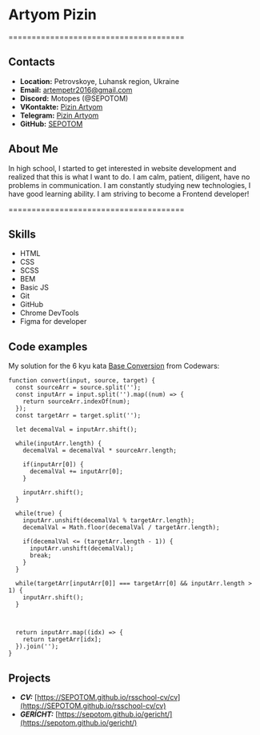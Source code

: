 # Artyom Pizin

======================================

## Contacts

- **Location:** Petrovskoye, Luhansk region, Ukraine
- **Email:** artempetr2016@gmail.com
- **Discord:** Motopes (@SEPOTOM)
- **VKontakte:** [Pizin Artyom](https://vk.com/vselenskii.motopes)
- **Telegram:** [Pizin Artyom](https://t.me/M0T0PES)
- **GitHub:** [SEPOTOM](https://github.com/SEPOTOM)

## About Me

In high school, I started to get interested in website development and realized that this is what I want to do. I am calm, patient, diligent, have no problems in communication. I am constantly studying new technologies, I have good learning ability. I am striving to become a Frontend developer!

======================================

## Skills

- HTML
- CSS
- SCSS
- BEM
- Basic JS
- Git
- GitHub
- Chrome DevTools
- Figma for developer

## Code examples

My solution for the 6 kyu kata [Base Conversion](https://www.codewars.com/kata/526a569ca578d7e6e300034e/solutions/javascript) from Codewars:

```
function convert(input, source, target) {
  const sourceArr = source.split('');
  const inputArr = input.split('').map((num) => {
    return sourceArr.indexOf(num);
  });
  const targetArr = target.split('');

  let decemalVal = inputArr.shift();

  while(inputArr.length) {
    decemalVal = decemalVal * sourceArr.length;

    if(inputArr[0]) {
      decemalVal += inputArr[0];
    }

    inputArr.shift();
  }

  while(true) {
    inputArr.unshift(decemalVal % targetArr.length);
    decemalVal = Math.floor(decemalVal / targetArr.length);

    if(decemalVal <= (targetArr.length - 1)) {
      inputArr.unshift(decemalVal);
      break;
    }
  }

  while(targetArr[inputArr[0]] === targetArr[0] && inputArr.length > 1) {
    inputArr.shift();
  }



  return inputArr.map((idx) => {
    return targetArr[idx];
  }).join('');
}
```

## Projects

- ***CV:*** [https://SEPOTOM.github.io/rsschool-cv/cv](https://SEPOTOM.github.io/rsschool-cv/cv)
- ***GERÍCHT:*** [https://sepotom.github.io/gericht/](https://sepotom.github.io/gericht/)
